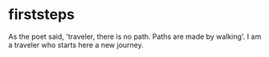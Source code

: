 # firststeps
As the poet said, 'traveler, there is no path. Paths are made by walking'. I am a traveler who starts here a new journey.
